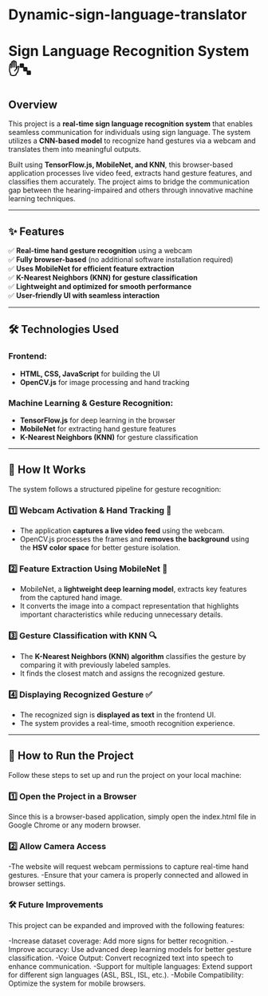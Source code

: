 # Dynamic-sign-language-translator
# **Sign Language Recognition System** ✋🔤  

## **Overview**  
This project is a **real-time sign language recognition system** that enables seamless communication for individuals using sign language. The system utilizes a **CNN-based model** to recognize hand gestures via a webcam and translates them into meaningful outputs.  

Built using **TensorFlow.js, MobileNet, and KNN**, this browser-based application processes live video feed, extracts hand gesture features, and classifies them accurately. The project aims to bridge the communication gap between the hearing-impaired and others through innovative machine learning techniques.  

---

## **✨ Features**  
✅ **Real-time hand gesture recognition** using a webcam  
✅ **Fully browser-based** (no additional software installation required)  
✅ **Uses MobileNet for efficient feature extraction**  
✅ **K-Nearest Neighbors (KNN) for gesture classification**  
✅ **Lightweight and optimized for smooth performance**  
✅ **User-friendly UI with seamless interaction**  

---

## **🛠️ Technologies Used**  
### **Frontend:**  
- **HTML, CSS, JavaScript** for building the UI  
- **OpenCV.js** for image processing and hand tracking  

### **Machine Learning & Gesture Recognition:**  
- **TensorFlow.js** for deep learning in the browser  
- **MobileNet** for extracting hand gesture features  
- **K-Nearest Neighbors (KNN)** for gesture classification  

---

## **📖 How It Works**  
The system follows a structured pipeline for gesture recognition:  

### **1️⃣ Webcam Activation & Hand Tracking** 🎥  
- The application **captures a live video feed** using the webcam.  
- OpenCV.js processes the frames and **removes the background** using the **HSV color space** for better gesture isolation.  

### **2️⃣ Feature Extraction Using MobileNet** 🧠  
- MobileNet, a **lightweight deep learning model**, extracts key features from the captured hand image.  
- It converts the image into a compact representation that highlights important characteristics while reducing unnecessary details.  

### **3️⃣ Gesture Classification with KNN** 🔍  
- The **K-Nearest Neighbors (KNN) algorithm** classifies the gesture by comparing it with previously labeled samples.  
- It finds the closest match and assigns the recognized gesture.  

### **4️⃣ Displaying Recognized Gesture** ✅  
- The recognized sign is **displayed as text** in the frontend UI.  
- The system provides a real-time, smooth recognition experience.  

---

## **🚀 How to Run the Project**  
Follow these steps to set up and run the project on your local machine:  

### **1️⃣ Open the Project in a Browser** 
Since this is a browser-based application, simply open the index.html file in Google Chrome or any modern browser.
### **2️⃣ Allow Camera Access**
-The website will request webcam permissions to capture real-time hand gestures.
-Ensure that your camera is properly connected and allowed in browser settings.

### **🛠️ Future Improvements**
This project can be expanded and improved with the following features:

-Increase dataset coverage: Add more signs for better recognition.
-Improve accuracy: Use advanced deep learning models for better gesture classification.
-Voice Output: Convert recognized text into speech to enhance communication.
-Support for multiple languages: Extend support for different sign languages (ASL, BSL, ISL, etc.).
-Mobile Compatibility: Optimize the system for mobile browsers.


